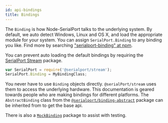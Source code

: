 ```yaml
---
id: api-bindings
title: Bindings
---
```


The `Binding` is how Node-SerialPort talks to the underlying system. By default, we auto detect Windows, Linux and OS X, and load the appropriate module for your system. You can assign `SerialPort.Binding` to any binding you like. Find more by searching ["serialport-binding" at npm](https://www.npmjs.com/search?q=serialport-binding).

  You can prevent auto loading the default bindings by requiring the [SerialPort Stream](api-stream.md) package.
  ```js
  var SerialPort = require('@serialport/stream');
  SerialPort.Binding = MyBindingClass;
  ```

You never have to use `Binding` objects directly. `@serialPort/stream` uses them to access the underlying hardware. This documentation is geared towards people who are making bindings for different platforms. The `AbstractBinding` class from the [`@serialport/binding-abstract`](api-binding-abstract.md) package can be inherited from to get the base api.

There is also a [`MockBinding`](api-binding-mock.md) package to assist with testing.
